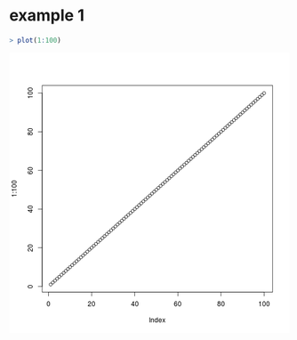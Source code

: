 
# example 1


```r
> plot(1:100)
```

![plot of chunk unnamed-chunk-1](figure/unnamed-chunk-1-1.png) 

